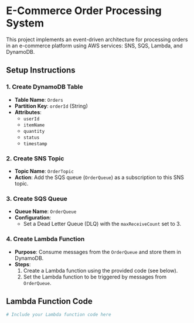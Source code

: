 # E-Commerce Order Processing System

This project implements an event-driven architecture for processing orders in an e-commerce platform using AWS services: SNS, SQS, Lambda, and DynamoDB.

## Setup Instructions

### 1. Create DynamoDB Table
- **Table Name**: `Orders`
- **Partition Key**: `orderId` (String)
- **Attributes**:
  - `userId`
  - `itemName`
  - `quantity`
  - `status`
  - `timestamp`

### 2. Create SNS Topic
- **Topic Name**: `OrderTopic`
- **Action**: Add the SQS queue (`OrderQueue`) as a subscription to this SNS topic.

### 3. Create SQS Queue
- **Queue Name**: `OrderQueue`
- **Configuration**:
  - Set a Dead Letter Queue (DLQ) with the `maxReceiveCount` set to 3.

### 4. Create Lambda Function
- **Purpose**: Consume messages from the `OrderQueue` and store them in DynamoDB.
- **Steps**:
  1. Create a Lambda function using the provided code (see below).
  2. Set the Lambda function to be triggered by messages from `OrderQueue`.

## Lambda Function Code
```python
# Include your Lambda function code here

